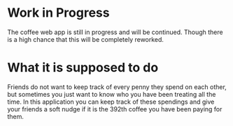# Work in Progress

The coffee web app is still in progress and will be continued. Though there is a high chance that this will be completely reworked.

# What it is supposed to do

Friends do not want to keep track of every penny they spend on each other, but sometimes you just want to know who you have been treating all the time. In this application you can keep track of these spendings and give your friends a soft nudge if it is the 392th coffee you have been paying for them.
